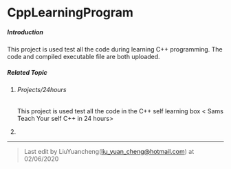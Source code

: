 # CppLearningProgram

##### Introduction

This project is used test all the code during learning C++ programming. The code and compiled executable file are both uploaded. 

##### Related Topic

1. ###### Projects/24hours

   This project is used test all the code in the C++ self learning box < Sams Teach Your self C++ in 24 hours> 

2. 







------

> Last edit by LiuYuancheng([liu_yuan_cheng@hotmail.com](mailto:liu_yuan_cheng@hotmail.com)) at 02/06/2020